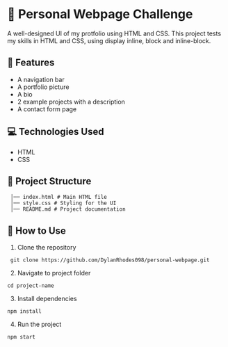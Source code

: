 # 👤 Personal Webpage Challenge 
A well-designed UI of my protfolio using HTML and CSS. This project tests my skills in HTML and CSS, using display inline, block and inline-block. 

## 🚀 Features
- A navigation bar
- A portfolio picture
- A bio
- 2 example projects with a description
- A contact form page

## 💻 Technologies Used
- HTML
- CSS

## 📁 Project Structure 
```
 │── index.html # Main HTML file
 │── style.css # Styling for the UI
 │── README.md # Project documentation
 ```

 ## 🔨 How to Use 
 1. Clone the repository 
```
 git clone https://github.com/DylanRhodes098/personal-webpage.git
```

 2. Navigate to project folder 
 ```
 cd project-name
 ``` 

 3. Install dependencies 
 ```
 npm install
 ```

 4. Run the project
 ```
 npm start 
```